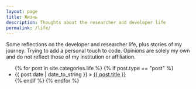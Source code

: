 ```yaml
---
layout: page
title: Жизнь
description: Thoughts about the researcher and developer life
permalink: /life/
---
```


Some reflections on the developer and researcher life, plus stories of my
journey. Trying to add a personal touch to code. Opinions are solely my own and do not
reflect those of my institution or affiliation.

<ul>
  {% for post in site.categories.life %}
  {% if post.type == "post" %}
    <li>
        <span>{{ post.date | date_to_string }}</span> » <a href="{{ post.url }}" title="{{ post.title }}">{{ post.title }}</a>
        <meta name="description" content="{{ post.summary | escape }}">
        <meta name="keywords" content="{{ post.tags | join: ', ' | escape }}"/>
    </li>
  {% endif %}
  {% endfor %}
</ul>
